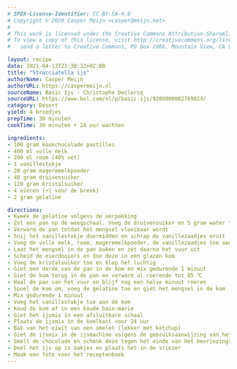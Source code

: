 ```yaml
---
# SPDX-License-Identifier: CC-BY-SA-4.0
# Copyright © 2020 Casper Meijn <casper@meijn.net>
# 
# This work is licensed under the Creative Commons Attribution-ShareAlike 4.0 International License. 
# To view a copy of this license, visit http://creativecommons.org/licenses/by-sa/4.0/ or 
#   send a letter to Creative Commons, PO Box 1866, Mountain View, CA 94042, USA.

layout: recipe
date: 2021-04-13T21:30:32+02:00
title: "Stracciatella ijs"
authorName: Casper Meijn
authorURL: https://caspermeijn.nl
sourceName: Basic Ijs - Christophe Declercq
sourceURL: https://www.bol.com/nl/p/basic-ijs/9200000002769824/
category: Desert
yield: 4 broodjes
prepTime: 30 minuten
cookTime: 30 minuten + 24 uur wachten

ingredients:
- 100 gram kookchocolade pastilles
- 400 ml volle melk
- 200 ml room (40% vet)
- 1 vanillestokje
- 20 gram mageremelkpoeder
- 40 gram druivensuiker
- 120 gram kristalsuiker
- 4 eieren (+1 voor de breek)
- 2 gram gelatine

directions:
- Kweek de gelatine volgens de verpakking
- Zet een pan op de weegschaal. Voeg de druivensuiker en 5 gram water toe
- Verwarm de pan totdat het mengsel vloeibaar wordt
- Snij het vanillestokje doormidden en schrap de vanillezaadjes eruit
- Voeg de volle melk, room, mageremelkpoeder, de vanillezaadjes toe aan de pan
- Laat het mengsel in de pan koken en zet daarna het vuur uit
- Scheid de eierdooiers en doe deze in een glazen kom
- Voeg de kristalsuiker toe en klop het luchtig
- Giet een derde van de pan in de kom en mix gedurende 1 minuut
- Giet de kom terug in de pan en verwarm al roerende tot 85 ℃
- Haal de pan van het vuur en blijf nog een halve minuut roeren
- Spoel de kom om, voeg de gelatine toe en giet het mengsel in de kom
- Mix gedurende 1 minuut
- Voeg het vanillestokje toe aan de kom
- Koud de kom af in een koude bain-marie
- Giet het ijsmix in een afsluitbare schaal
- Plaats de ijsmix in de koelkast voor 24 uur
- Bak van het eiwit van een omelet (lekker met ketchup) 
- Giet de ijsmix in de ijsmachine volgens de gebruiksaanwijzing van het apparaat
- Smelt de chocolade en schenk deze tegen het einde van het bevriezingsproces in de machine. De snelheid van schenken bepaalt de grootte van de stukjes
- Deel het ijs op in bakjes en plaats het in de vriezer
- Maak een foto voor het receptenboek
---
```

